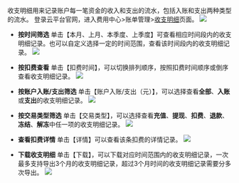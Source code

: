 收支明细用来记录账户每一笔资金的收入和支出的流水，包括入账和支出两种类型的流水。
登录云平台官网，进入费用中心>账单管理>[收支明细](http://console.tcecqpoc.fsphere.cn/account/fee)页面。
![](http://imgcache.tcecqpoc.fsphere.cn/image/mc.qcloudimg.com/static/img/6cc69ad5ef7b9b9b7b538aa37e60f5f7/image.png)


- **按时间筛选**
单击【本月、上月、本季度、上季度】可查看相应时间段内的收支明细记录。也可以自定义选择一定的时间范围，查看该时间段内的收支明细记录。
![](http://imgcache.tcecqpoc.fsphere.cn/image/mc.qcloudimg.com/static/img/9ff4cbfcc73a5f8934dff04cab7c23d3/2.png)

- **按扣费查看**
单击【扣费时间】，可以切换排列顺序，按照扣费时间顺序或倒序查看收支明细记录。
![](http://imgcache.tcecqpoc.fsphere.cn/image/mc.qcloudimg.com/static/img/2409fac3c879084dd91795578d3496a1/3.png)

- **按账户入账/支出筛选**
单击【账户入账/支出（元）】，可以选择查看**全部**、**入账**或**支出**的收支明细记录。
![](http://imgcache.tcecqpoc.fsphere.cn/image/mc.qcloudimg.com/static/img/e348c0465ec3d144fb8d15cd30b3a5fa/4.png)

- **按交易类型筛选**
单击【交易类型】，可以选择查看**充值**、**提现**、**扣费**、**退款**、**冻结**、**解冻**中任一项的收支明细记录。
![](http://imgcache.tcecqpoc.fsphere.cn/image/mc.qcloudimg.com/static/img/ddef52556a59e10f825e07e5fc321d30/5.png)

- **查看扣费详情**
单击【详情】可以查看该条扣费的详情记录。
[](http://imgcache.tcecqpoc.fsphere.cn/image/mc.qcloudimg.com/static/img/db7187079e68c680a63c10878dc3f103/6.png)
![](http://imgcache.tcecqpoc.fsphere.cn/image/mc.qcloudimg.com/static/img/67b725eb921ab5b999e4576666c81a3e/7.png)

- **下载收支明细**
单击【下载】，可以下载对应时间范围内的收支明细记录，一次最多支持导出3个月的收支明细记录，超过3个月时间的收支明细记录需要分多次导出。
![](http://imgcache.tcecqpoc.fsphere.cn/image/mc.qcloudimg.com/static/img/78977d60d3a4c8097277b2a4e81cc302/8.png)
